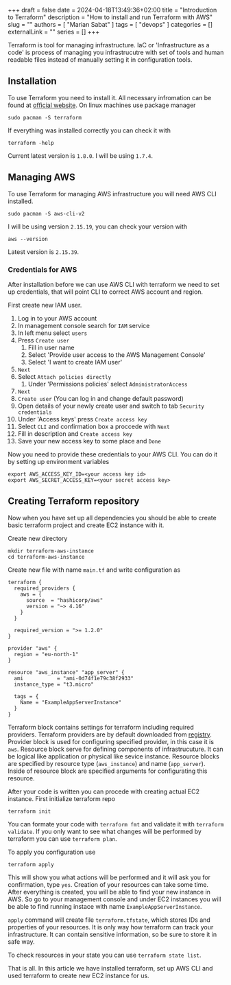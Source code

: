+++ 
draft = false
date = 2024-04-18T13:49:36+02:00
title = "Introduction to Terraform"
description = "How to install and run Terraform with AWS"
slug = ""
authors = [ "Marian Sabat" ]
tags = [ "devops" ]
categories = []
externalLink = ""
series = []
+++

Terraform is tool for managing infrastructure. IaC or 'Infrastructure as 
a code' is process of managing you infrastrucutre with set of tools and human
readable files instead of manually setting it in configuration tools.

## Installation

To use Terraform you need to install it. All necessary infromation can be 
found at [official website](https://www.terraform.io/). On linux machines
use package manager

```
sudo pacman -S terraform
```

If everything was installed correctly you can check it with

```
terraform -help
```

Current latest version is `1.8.0`. I will be using `1.7.4`.

## Managing AWS

To use Terraform for managing AWS infrastructure you will need AWS CLI
installed.

```
sudo pacman -S aws-cli-v2
```

I will be using version `2.15.19`, you can check your version with 

```
aws --version
```

Latest version is `2.15.39`.

### Credentials for AWS

After installation before we can use AWS CLI with terraform we need to set
up credentials, that will point CLI to correct AWS account and region.

First create new IAM user.
1. Log in to your AWS account
2. In management console search for `IAM` service
3. In left menu select `users`
4. Press `Create user`
    1. Fill in user name
    2. Select 'Provide user access to the AWS Management Console'
    3. Select 'I want to create IAM user'
5. `Next`
6. Select `Attach policies directly`
    1. Under 'Permissions policies' select `AdministratorAccess`
7. `Next`
8. `Create user` (You can log in and change default password)
9. Open details of your newly create user and switch to tab `Security credentials`
10. Under 'Access keys' press `Create access key`
11. Select `CLI` and confirmation box a proccede with `Next`
12. Fill in description and `Create access key`
13. Save your new access key to some place and `Done`

Now you need to provide these credentials to your AWS CLI. You can do it by
setting up environment variables

```
export AWS_ACCESS_KEY_ID=<your access key id>
export AWS_SECRET_ACCESS_KEY=<your secret access key>
```

## Creating Terraform repository

Now when you have set up all dependencies you should be able to create basic
terraform project and create EC2 instance with it.

Create new directory
```
mkdir terraform-aws-instance
cd terraform-aws-instance
```

Create new file with name `main.tf` and write configuration as
```
terraform {
  required_providers {
    aws = {
      source  = "hashicorp/aws"
      version = "~> 4.16"
    }
  }

  required_version = ">= 1.2.0"
}

provider "aws" {
  region = "eu-north-1"
}

resource "aws_instance" "app_server" {
  ami           = "ami-0d74f1e79c38f2933"
  instance_type = "t3.micro"

  tags = {
    Name = "ExampleAppServerInstance"
  }
}
```

Terraform block contains settings for terraform including required providers.
Terraform providers are by default downloaded from
[registry](https://registry.terraform.io/). Provider block is used for 
configuring specified provider, in this case it is `aws`. Resource block
serve for defining components of infrastrucuture. It can be logical like
application or physical like sevice instance. Resource blocks are specified
by resource type (`aws_instance`) and name (`app_server`). Inside of resource
block are specified arguments for configurating this resource.

After your code is written you can procede with creating actual EC2 instance.
First initialize terraform repo
```
terraform init
```

You can formate your code with `terraform fmt` and validate it with
`terraform validate`. If you only want to see what changes will be performed
by terraform you can use `terraform plan`.

To apply you configuration use
```
terraform apply
```
This will show you what actions will be performed and it will ask you for
confirmation, type `yes`. Creation of your resources can take some time.
After everything is created, you will be able to find your new instance in
AWS. So go to your management console and under EC2 instances you will be 
able to find running instace with name `ExampleAppServerInstance`.

`apply` command will create file `terraform.tfstate`, which stores IDs and
properties of your resources. It is only way how terraform can track your
infrastructure. It can contain sensitive information, so be sure to store 
it in safe way.

To check resources in your state you can use `terraform state list`.

That is all. In this article we have installed terraform, set up AWS CLI 
and used terraform to create new EC2 instance for us.
